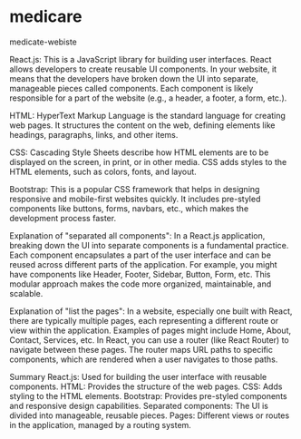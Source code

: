 # medicare
medicate-webiste

React.js: This is a JavaScript library for building user interfaces. React allows developers to create reusable UI components. In your website, it means that the developers have broken down the UI into separate, manageable pieces called components. Each component is likely responsible for a part of the website (e.g., a header, a footer, a form, etc.).

HTML: HyperText Markup Language is the standard language for creating web pages. It structures the content on the web, defining elements like headings, paragraphs, links, and other items.

CSS: Cascading Style Sheets describe how HTML elements are to be displayed on the screen, in print, or in other media. CSS adds styles to the HTML elements, such as colors, fonts, and layout.

Bootstrap: This is a popular CSS framework that helps in designing responsive and mobile-first websites quickly. It includes pre-styled components like buttons, forms, navbars, etc., which makes the development process faster.

Explanation of "separated all components":
In a React.js application, breaking down the UI into separate components is a fundamental practice. Each component encapsulates a part of the user interface and can be reused across different parts of the application. For example, you might have components like Header, Footer, Sidebar, Button, Form, etc. This modular approach makes the code more organized, maintainable, and scalable.

Explanation of "list the pages":
In a website, especially one built with React, there are typically multiple pages, each representing a different route or view within the application. Examples of pages might include Home, About, Contact, Services, etc. In React, you can use a router (like React Router) to navigate between these pages. The router maps URL paths to specific components, which are rendered when a user navigates to those paths.

Summary
React.js: Used for building the user interface with reusable components.
HTML: Provides the structure of the web pages.
CSS: Adds styling to the HTML elements.
Bootstrap: Provides pre-styled components and responsive design capabilities.
Separated components: The UI is divided into manageable, reusable pieces.
Pages: Different views or routes in the application, managed by a routing system.
